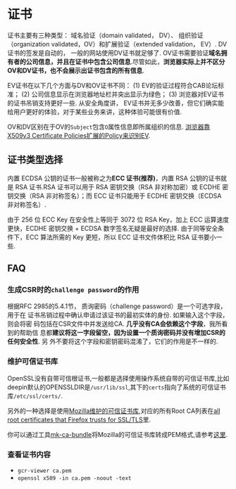 # 证书

证书主要有三种类型： 域名验证（domain validated， DV）、 组织验证（organization validated，OV）和扩展验证（extended validation， EV）. DV证书的签发是自动的，
一般的网站使用DV证书就足够了. OV证书需要验证**域名拥有者的公司信息，并且在证书中包含公司信息**.尽管如此，**浏览器实际上并不区分OV和DV证书，也不会展示出证书包含的所有信息**.

EV证书在以下几个方面与DV和OV证书不同： (1) EV的验证过程符合CAB论坛标准； (2) 公司信息显示在浏览器地址栏并突出显示为绿色； (3) 浏览器对EV证书的证书吊销支持更好一些.
从安全角度讲， EV证书并无多少改善，但它们确实能给用户更好的体验，对于某些业务来讲，这种体验可能很有价值.

OV和DV区别在于OV的`Subject`包含`O`属性信息即所属组织的信息.
[浏览器靠X509v3 Certificate Policies扩展的Policy来识别EV](https://segmentfault.com/q/1010000011207667).

## 证书类型选择
内置 ECDSA 公钥的证书一般被称之为**ECC 证书(推荐)**，内置 RSA 公钥的证书就是 RSA 证书.RSA 证书可以用于 RSA 密钥交换（RSA 非对称加密）或 ECDHE 密钥交换（RSA 非对称签名）；而 ECC 证书只能用于 ECDHE 密钥交换（ECDSA 非对称签名）.

由于 256 位 ECC Key 在安全性上等同于 3072 位 RSA Key，加上 ECC 运算速度更快，ECDHE 密钥交换 + ECDSA 数字签名无疑是最好的选择. 由于同等安全条件下，ECC 算法所需的 Key 更短，所以 ECC 证书文件体积比 RSA 证书要小一些.

## FAQ
### 生成CSR时的`challenge password`的作用
根据RFC 2985的5.4.1节， 质询密码（challenge password）是一个可选字段，用于在
证书吊销过程中确认申请过该证书的最初实体的身份. 如果输入这个字段，则会将密
码包括在CSR文件中并发送给CA. **几乎没有CA会依赖这个字段**，我所看到的帮助信
息都**建议将这一字段留空，因为设置一个质询密码并没有增加CSR的任何安全性**. 另
外不要将这个字段和密钥密码混淆了，它们的作用是不一样的.

### 维护可信证书库
OpenSSL没有自带可信根证书,一般都是选择使用操作系统自带的可信证书库,比如deepin默认的OPENSSLDIR是`/usr/lib/ssl`,其下的`certs`指向了系统的可信证书库`/etc/ssl/certs/`.

另外的一种选择是使用[Mozilla维护的可信证书库](http://mxr.mozilla.org/mozilla-central/source/security/nss/lib/ckfw/builtins/certdata.txt),对应的所有Root CA列表在[all root certificates that Firefox trusts for SSL/TLS](https://ccadb-public.secure.force.com/mozilla/CACertificatesInFirefoxReport)里.

你可以通过工具[mk-ca-bundle](https://github.com/curl/curl/commit/ec92afc3f4b2ecdd26b01b6a59e8fbddd5783e67)将Mozilla的可信证书库转成PEM格式,请参考[这里](https://curl.haxx.se/docs/caextract.html).

### 查看证书内容
- `gcr-viewer ca.pem`
- `openssl x509 -in ca.pem -noout -text`